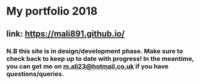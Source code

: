 My portfolio 2018
=================

## link: https://mali891.github.io/

### N.B this site is in design/development phase. Make sure to check back to keep up to date with progress! In the meantime, you can get me on m.ali23@hotmail.co.uk if you have questions/queries.
